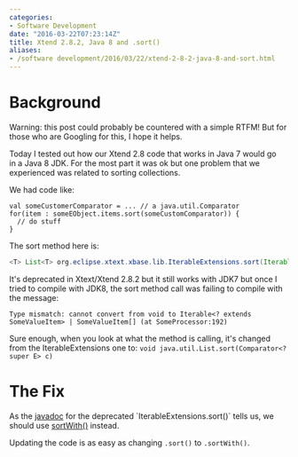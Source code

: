 ```yaml
---
categories:
- Software Development
date: "2016-03-22T07:23:14Z"
title: Xtend 2.8.2, Java 8 and .sort()
aliases:
- /software development/2016/03/22/xtend-2-8-2-java-8-and-sort.html
---
```

# Background

Warning: this post could probably be countered with a simple RTFM! But for those who are Googling for this, I hope it helps.

Today I tested out how our Xtend 2.8 code that works in Java 7 would go in a Java 8 JDK. For the most part it was ok but one problem that we experienced was related to sorting collections.

We had code like:
```xtend
val someCustomerComparator = ... // a java.util.Comparator
for(item : someEObject.items.sort(someCustomComparator)) {
  // do stuff
}
```
The sort method here is:
```java
<T> List<T> org.eclipse.xtext.xbase.lib.IterableExtensions.sort(Iterable<T> iterable, Comparator<? super T> comparator)
```
It's deprecated in Xtext/Xtend 2.8.2 but it still works with JDK7 but once I tried to compile with JDK8, the sort method call was failing to compile with the message:
```
Type mismatch: cannot convert from void to Iterable<? extends SomeValueItem> | SomeValueItem[] (at SomeProcessor:192)
```
Sure enough, when you look at what the method is calling, it's changed from the IterableExtensions one to: `void java.util.List.sort(Comparator<? super E> c)`

# The Fix

As the [javadoc](http://download.eclipse.org/modeling/tmf/xtext/javadoc/2.8/org/eclipse/xtext/xbase/lib/IterableExtensions.html#sort(java.lang.Iterable%2C%20java.util.Comparator)) for the deprecated `IterableExtensions.sort()` tells us, we should use [sortWith()](http://download.eclipse.org/modeling/tmf/xtext/javadoc/2.8/org/eclipse/xtext/xbase/lib/IterableExtensions.html#sortWith(java.lang.Iterable%2C%20java.util.Comparator)) instead.

Updating the code is as easy as changing `.sort()` to `.sortWith()`.
